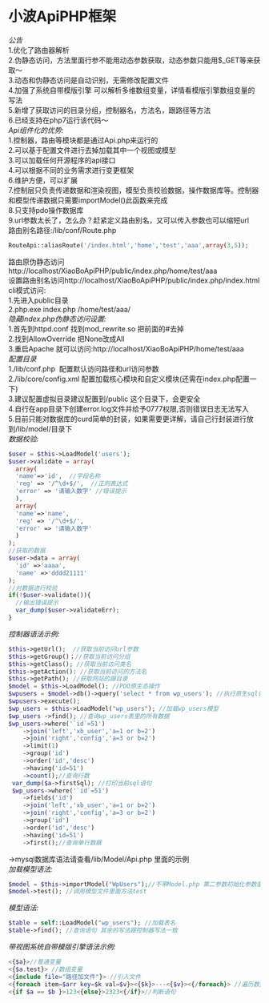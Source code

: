 小波ApiPHP框架
=============
*公告*  
1.优化了路由器解析  
2.伪静态访问，方法里面行参不能用动态参数获取，动态参数只能用$_GET等来获取～  
3.动态和伪静态访问是自动识别，无需修改配置文件  
4.加强了系统自带模版引擎 可以解析多维数组变量，详情看模版引擎数组变量的写法  
5.新增了获取访问的目录分组，控制器名，方法名，跟路径等方法  
6.已经支持在php7运行该代码～  
*Api组件化的优势:*  
1.控制器，路由等模块都是通过Api.php来运行的  
2.可以基于配置文件进行去掉加载其中一个视图或模型  
3.可以加载任何开源程序的api接口  
4.可以根据不同的业务需求进行变更框架  
6.维护方便，可以扩展  
7.控制层只负责传递数据和渲染视图，模型负责校验数据，操作数据库等。控制器和模型传递数据只需要importModel()此函数来完成  
8.只支持pdo操作数据库  
9.url参数太长了，怎么办？赶紧定义路由别名，又可以传入参数也可以缩短url  
路由别名路径:/lib/conf/Route.php
```PHP
RouteApi::aliasRoute('/index.html','home','test','aaa',array(3,5));
```		
路由原伪静态访问http://localhost/XiaoBoApiPHP/public/index.php/home/test/aaa  
设置路由别名访问http://localhost/XiaoBoApiPHP/public/index.php/index.html  
cli模式访问:  
1.先进入public目录  
2.php.exe index.php /home/test/aaa/  
*隐藏index.php伪静态访问设置:*  
1.首先到httpd.conf 找到mod_rewrite.so 把前面的#去掉  
2.找到AllowOverride 把None改成All  
3.重启Apache 就可以访问:http://localhost/XiaoBoApiPHP/home/test/aaa  
*配置目录*  
1./lib/conf.php  配置默认访问路径和url访问参数  
2./lib/core/config.xml 配置加载核心模块和自定义模块(还需在index.php配置一下)  
3.建议配置虚拟目录建议配置到/public 这个目录下，会更安全  
4.自行在app目录下创建error.log文件并给予0777权限,否则错误日志无法写入  
5.目前只能对数据库的curd简单的封装，如果需要更详解，请自己行封装进行放到/lib/model/目录下  
*数据校验:*		
```PHP
$user = $this->LoadModel('users');
$user->validate = array(
  array(
  'name'=>'id',  //字段名称
  'reg' => '/^\d+$/',  //正则表达式
  'error' => '请输入数字' //错误提示
  ),
  array(
  'name'=>'name', 
  'reg' => '/^\d+$/',
  'error' => '请输入数字'
  )
);
//获取的数据
$user->data = array(
  'id' =>'aaaa',
  'name' =>'dddd21111'
);
//对数据进行校验
if(!$user->validate()){
  //输出错误提示
  var_dump($user->validateErr);
}
```			
*控制器语法示例:*		
```PHP
$this->getUrl();  //获取当前访问url参数		
$this->getGroup()；//获取当前访问分组		
$this->getClass(); //获取当前访问类名		
$this->getAction(): //获取当前访问的方法名		
$this->getPath(); //获取网站的跟目录		
$model = $this->LoadModel(); //PDO原生态操作	
$wpusers = $model->db()->query('select * from wp_users'); //执行原生sql语句写法		
$wpusers->execute();		
$wp_users = $this->LoadModel("wp_users"); //加载wp_users模型		
$wp_users ->find(); //查询wp_users表里的所有数据		
$wp_users->where('`id`=51')			
 	->join('left','xb_user','a=1 or b=2')		
 	->join('right','config','a=3 or b=2')		
 	->limit(1)		
 	->group('id')		
 	->order('id','desc')		
 	->having('id=51')		
 	->count();//查询行数		
 var_dump($a->firstSql); //打印当前sql语句		
 $wp_users->where('`id`=51')		
 	->fields('id')		
 	->join('left','xb_user','a=1 or b=2')		
 	->join('right','config','a=3 or b=2')		
 	->group('id')		
 	->order('id','desc')		
 	->having('id=51')		
 	->first();//查询单行数据			
```		
->mysql数据库语法请查看/lib/Model/Api.php 里面的示例		
*加载模型语法:*			
```PHP	
$model = $this->importModel("WpUsers");//不带Model.php 第二参数初始化参数是数组，第三个参数默认初始化方法名				
$model->test(); //调用模型文件里面方法test		
```		
*模型语法:*				
```PHP
$table = self::LoadModel("wp_users"); //加载表名		
$table->find(); //查询语句 其余的写法跟控制器写法一致	
```			
*带视图系统自带模版引擎语法示例:*  
```PHP
<{$a}>//普通变量    
<{$a.test}> //数组变量  
<{include file="路径加文件"}> //引入文件  
<{foreach item=$arr key=$k val=$v}><{$k}>---<{$v}><{/foreach}> //遍历数据  
<{if $a == $b }>123<{else}>2323<{/if}>//判断语句  
```  

